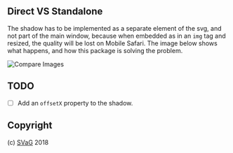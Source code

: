 
## Direct VS Standalone

The shadow has to be implemented as a separate element of the svg, and not part of the main window, because when embedded as in an `img` tag and resized, the quality will be lost on Mobile Safari. The image below shows what happens, and how this package is solving the problem.

<img alt="Compare Images" src="https://raw.github.com/svagco/shadow/master/images/compare.png">

## TODO

- [ ] Add an `offsetX` property to the shadow.

## Copyright

(c) [SVaG][1] 2018

[1]: https://svag.co
